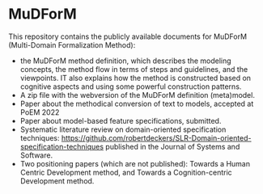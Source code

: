 # MuDForM
This repository contains the publicly available documents for MuDForM (Multi-Domain Formalization Method):
- the MuDForM method definition, which describes the modeling concepts, the method flow in terms of steps and guidelines, and the viewpoints. IT also explains how the method is constructed based on cognitive aspects and using some powerful construction patterns. 
- A zip file with the webversion of the MuDForM definition (meta)model.
- Paper about the methodical conversion of text to models, accepted at PoEM 2022
- Paper about model-based feature specifications, submitted.
- Systematic literature review on domain-oriented specification techniques: https://github.com/robertdeckers/SLR-Domain-oriented-specification-techniques published in the Journal of Systems and Software.
- Two positioning papers (which are not published): Towards a Human Centric Development method, and Towards a Cognition-centric Development method.

